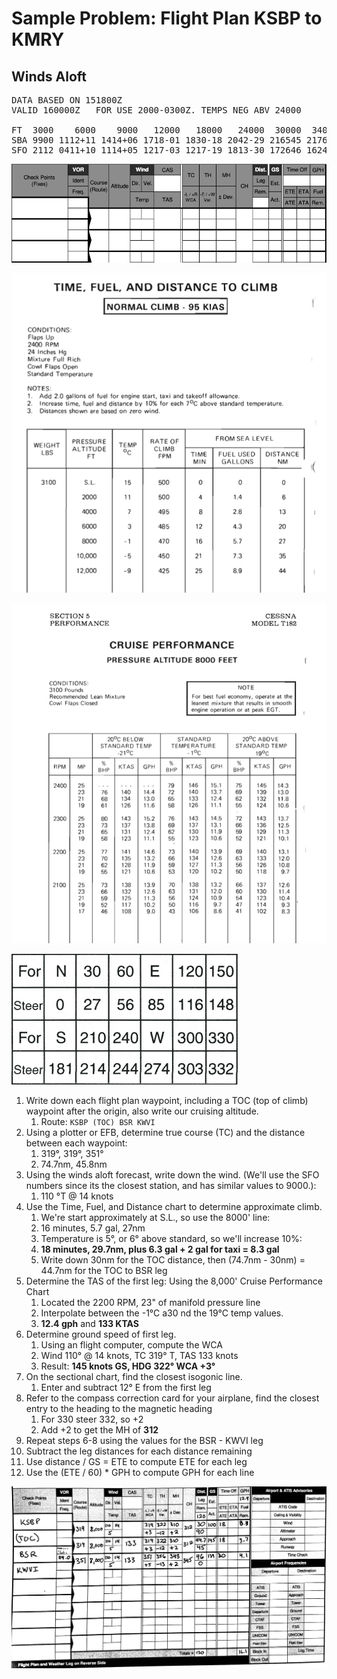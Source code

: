 # Sample Problem: Flight Plan KSBP to KMRY

## Winds Aloft

<pre>
DATA BASED ON 151800Z    
VALID 160000Z   FOR USE 2000-0300Z. TEMPS NEG ABV 24000

FT  3000    6000    9000   12000   18000   24000  30000  34000  39000
SBA 9900 1112+11 1414+06 1718-01 1830-18 2042-29 216545 217651 226955
SFO 2112 0411+10 1114+05 1217-03 1217-19 1813-30 172646 162456 192955
</pre>

![Blank navlog](images/image.png)

![Winds aloft](images/image-1.png)

![alt text](images/image-2.png)

![alt text](images/image-3.png)

1. Write down each flight plan waypoint, including a TOC (top of climb) waypoint after the origin, also write our cruising altitude.
   1. Route: `KSBP (TOC) BSR KWVI`
2. Using a plotter or EFB, determine true course (TC) and the distance between each waypoint:
   1. 319&deg;, 319&deg;, 351&deg;
   2. 74.7nm, 45.8nm
3. Using the winds aloft forecast, write down the wind. (We'll use the SFO numbers since its the closest station, and has similar values to 9000.):
   1. 110 &deg;T @ 14 knots
4. Use the Time, Fuel, and Distance chart to determine approximate climb.
   1. We're start approximately at S.L., so use the 8000' line:
   2. 16 minutes, 5.7 gal, 27nm
   3. Temperature is 5&deg;, or 6&deg; above standard, so we'll increase 10%:
   4. **18 minutes, 29.7nm, plus 6.3 gal + 2 gal for taxi = 8.3 gal**
   5. Write down 30nm for the TOC distance, then (74.7nm - 30nm) = 44.7nm for the TOC to BSR leg
5. Determine the TAS of the first leg: Using the 8,000' Cruise Performance Chart
   1. Located the 2200 RPM, 23" of manifold pressure line
   2. Interpolate between the -1&deg;C a30 nd the 19&deg;C temp values.
   3. **12.4 gph** and **133 KTAS**
6. Determine ground speed of first leg.
   1. Using an flight computer, compute the WCA
   2. Wind 110&deg; @ 14 knots, TC 319&deg; T, TAS 133 knots
   3. Result: **145 knots GS, HDG 322&deg; WCA +3&deg;**
7. On the sectional chart, find the closest isogonic line.
   1. Enter and subtract 12&deg; E from the first leg
8. Refer to the compass correction card for your airplane, find the closest entry to the heading to the magnetic heading
   1. For 330 steer 332, so +2
   2. Add +2 to get the MH of **312**
9. Repeat steps 6-8 using the values for the BSR - KWVI leg
10. Subtract the leg distances for each distance remaining
11. Use distance / GS = ETE to compute ETE for each leg
12. Use the (ETE / 60) \* GPH to compute GPH for each line

![Completed NavLog](images/navlog-complete.jpg)

